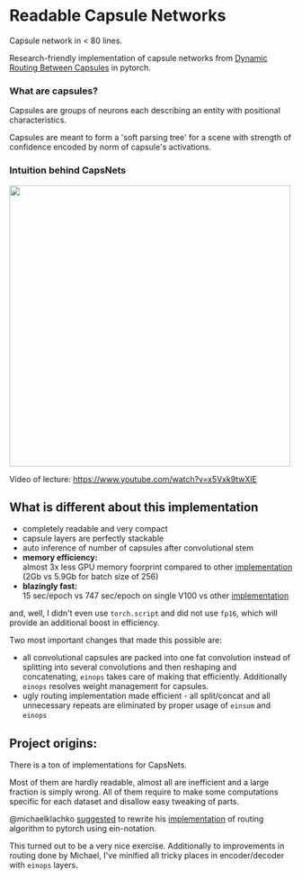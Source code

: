 # Readable Capsule Networks

Capsule network in < 80 lines.

Research-friendly implementation of capsule networks from [Dynamic Routing Between Capsules](https://papers.nips.cc/paper/6975-dynamic-routing-between-capsules.pdf)
in pytorch.



### What are capsules?

Capsules are groups of neurons each describing an entity with positional characteristics. 

Capsules are meant to form a 'soft parsing tree' for a scene with strength of confidence encoded by norm of capsule's activations.


### Intuition behind CapsNets

<a href='https://www.youtube.com/watch?v=x5Vxk9twXlE'>
<img src='http://arogozhnikov.github.io/images/etc/hinton_explains_capsnets.png' width=500 />
</a>

Video of lecture: <https://www.youtube.com/watch?v=x5Vxk9twXlE>


## What is different about this implementation

- completely readable and very compact
- capsule layers are perfectly stackable
- auto inference of number of capsules after convolutional stem
- **memory efficiency:** <br />
  almost 3x less GPU memory foorprint compared to other [implementation](https://github.com/cedrickchee/capsule-net-pytorch) (2Gb vs 5.9Gb for batch size of 256)
- **blazingly fast:** <br /> 
  15 sec/epoch vs 747 sec/epoch on single V100 vs other [implementation](https://github.com/cedrickchee/capsule-net-pytorch)

and, well, I didn't even use `torch.script` and did not use `fp16`, which will provide an additional boost in efficiency.


Two most important changes that made this possible are:

- all convolutional capsules are packed into one fat convolution instead of splitting into several convolutions and then reshaping and concatenating, 
  `einops` takes care of making that efficiently. Additionally `einops` resolves weight management for capsules.
- ugly routing implementation made efficient - all split/concat and all unnecessary repeats are eliminated by proper usage of `einsum` and `einops`


## Project origins:

There is a ton of implementations for CapsNets. 

Most of them are hardly readable, almost all are inefficient and a large fraction is simply wrong.
All of them require to make some computations specific for each dataset and disallow easy tweaking of parts.   

@michaelklachko [suggested](https://github.com/arogozhnikov/einops/issues/53)
to rewrite 
his [implementation](https://github.com/michaelklachko/CapsNet/blob/master/capsnet_cifar.py#L68-L91) 
of routing algorithm to pytorch using ein-notation.

This turned out to be a very nice exercise. 
Additionally to improvements in routing done by Michael, 
I've minified all tricky places in encoder/decoder with `einops` layers.   
